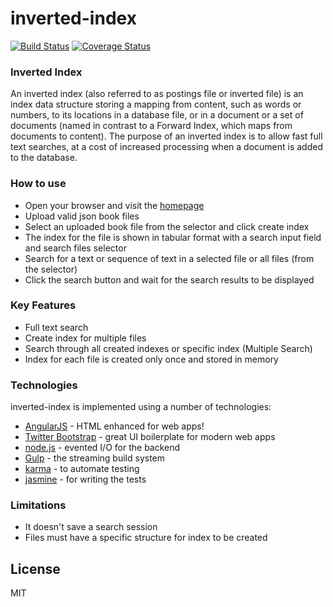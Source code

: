 # inverted-index
[![Build Status](https://travis-ci.org/andela-aolaniran/inverted-index.svg?branch=development)](https://travis-ci.org/andela-aolaniran/inverted-index) [![Coverage Status](https://coveralls.io/repos/github/andela-aolaniran/inverted-index/badge.png?branch=development)](https://coveralls.io/github/andela-aolaniran/inverted-index?branch=development)

### Inverted Index
An inverted index (also referred to as postings file or inverted file) is an index data structure storing a mapping from content, such as words or numbers, to its locations in a database file, or in a document or a set of documents (named in contrast to a Forward Index, which maps from documents to content). The purpose of an inverted index is to allow fast full text searches, at a cost of increased processing when a document is added to the database.

### How to use
  - Open your browser and visit the [homepage]
  - Upload valid json book files
  - Select an uploaded book file from the selector and click create index
  - The index for the file is shown in tabular format with a search input field and search files selector
  - Search for a text or sequence of text in a selected file or all files (from the selector)
  - Click the search button and wait for the search results to be displayed

### Key Features
 - Full text search
 - Create index for multiple files
 - Search through all created indexes or specific index (Multiple Search)
 - Index for each file is created only once and stored in memory

### Technologies
inverted-index is implemented using a number of technologies:
* [AngularJS] - HTML enhanced for web apps!
* [Twitter Bootstrap] - great UI boilerplate for modern web apps
* [node.js] - evented I/O for the backend
* [Gulp] - the streaming build system
* [karma] - to automate testing
* [jasmine] - for writing the tests

### Limitations
  - It doesn't save a search session
  - Files must have a specific structure for index to be created

License
----

MIT

   [homepage]: <https://aolaniran-inverted-index.herokuapp.com/>
   [git-repo-url]: <https://github.com/andela-aolaniran/inverted-index.git>
   [karma]: <https://karma-runner.github.io/>
   [jasmine]: <https://jasmine.github.io/>
   [df1]: <http://daringfireball.net/projects/markdown/>
   [markdown-it]: <https://github.com/markdown-it/markdown-it>
   [Ace Editor]: <http://ace.ajax.org>
   [node.js]: <http://nodejs.org>
   [Twitter Bootstrap]: <http://twitter.github.com/bootstrap/>
   [keymaster.js]: <https://github.com/madrobby/keymaster>
   [jQuery]: <http://jquery.com>
   [@tjholowaychuk]: <http://twitter.com/tjholowaychuk>
   [express]: <http://expressjs.com>
   [AngularJS]: <http://angularjs.org>
   [Gulp]: <http://gulpjs.com>
